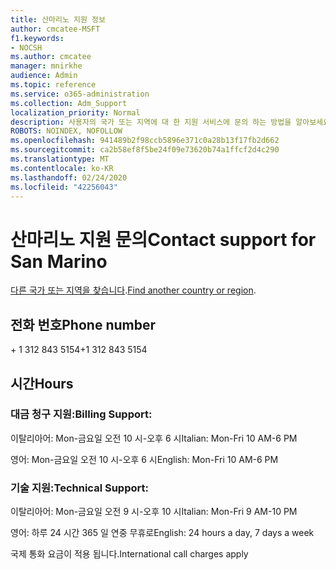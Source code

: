 ```yaml
---
title: 산마리노 지원 정보
author: cmcatee-MSFT
f1.keywords:
- NOCSH
ms.author: cmcatee
manager: mnirkhe
audience: Admin
ms.topic: reference
ms.service: o365-administration
ms.collection: Adm_Support
localization_priority: Normal
description: 사용자의 국가 또는 지역에 대 한 지원 서비스에 문의 하는 방법을 알아보세요.
ROBOTS: NOINDEX, NOFOLLOW
ms.openlocfilehash: 941489b2f98ccb5896e371c0a28b13f17fb2d662
ms.sourcegitcommit: ca2b58ef8f5be24f09e73620b74a1ffcf2d4c290
ms.translationtype: MT
ms.contentlocale: ko-KR
ms.lasthandoff: 02/24/2020
ms.locfileid: "42256043"
---
```

# <a name="contact-support-for-san-marino"></a><span data-ttu-id="54c54-103">산마리노 지원 문의</span><span class="sxs-lookup"><span data-stu-id="54c54-103">Contact support for San Marino</span></span>

<span data-ttu-id="54c54-104">[다른 국가 또는 지역을 찾습니다](../contact-support-for-business-products.md).</span><span class="sxs-lookup"><span data-stu-id="54c54-104">[Find another country or region](../contact-support-for-business-products.md).</span></span>

## <a name="phone-number"></a><span data-ttu-id="54c54-105">전화 번호</span><span class="sxs-lookup"><span data-stu-id="54c54-105">Phone number</span></span>
<span data-ttu-id="54c54-106">+ 1 312 843 5154</span><span class="sxs-lookup"><span data-stu-id="54c54-106">+1 312 843 5154</span></span>

## <a name="hours"></a><span data-ttu-id="54c54-107">시간</span><span class="sxs-lookup"><span data-stu-id="54c54-107">Hours</span></span>
### <a name="billing-support"></a><span data-ttu-id="54c54-108">대금 청구 지원:</span><span class="sxs-lookup"><span data-stu-id="54c54-108">Billing Support:</span></span>

<span data-ttu-id="54c54-109">이탈리아어: Mon-금요일 오전 10 시-오후 6 시</span><span class="sxs-lookup"><span data-stu-id="54c54-109">Italian: Mon-Fri 10 AM-6 PM</span></span>

<span data-ttu-id="54c54-110">영어: Mon-금요일 오전 10 시-오후 6 시</span><span class="sxs-lookup"><span data-stu-id="54c54-110">English: Mon-Fri 10 AM-6 PM</span></span>

### <a name="technical-support"></a><span data-ttu-id="54c54-111">기술 지원:</span><span class="sxs-lookup"><span data-stu-id="54c54-111">Technical Support:</span></span>

<span data-ttu-id="54c54-112">이탈리아어: Mon-금요일 오전 9 시-오후 10 시</span><span class="sxs-lookup"><span data-stu-id="54c54-112">Italian: Mon-Fri 9 AM-10 PM</span></span>

<span data-ttu-id="54c54-113">영어: 하루 24 시간 365 일 연중 무휴로</span><span class="sxs-lookup"><span data-stu-id="54c54-113">English: 24 hours a day, 7 days a week</span></span>

<span data-ttu-id="54c54-114">국제 통화 요금이 적용 됩니다.</span><span class="sxs-lookup"><span data-stu-id="54c54-114">International call charges apply</span></span>